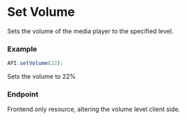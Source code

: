# Set Volume

Sets the volume of the media player to the specified level.

### Example

```js
API.setVolume(22);
```

Sets the volume to 22%

### Endpoint

Frontend only resource, altering the volume level client side.